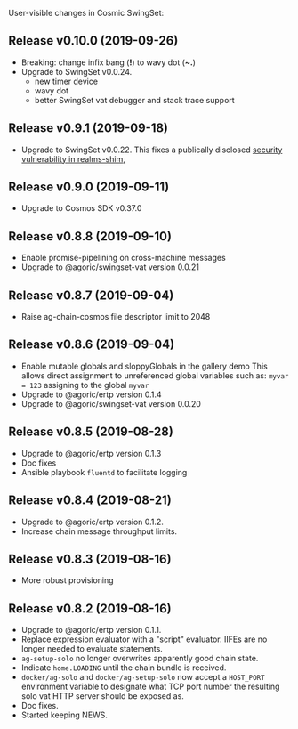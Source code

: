 User-visible changes in Cosmic SwingSet:

## Release v0.10.0 (2019-09-26)

* Breaking: change infix bang (**!**) to wavy dot (**~.**)
* Upgrade to SwingSet v0.0.24.
  - new timer device
  - wavy dot
  - better SwingSet vat debugger and stack trace support

## Release v0.9.1 (2019-09-18)

* Upgrade to SwingSet v0.0.22.  This fixes a publically disclosed
  [security vulnerability in realms-shim](https://github.com/Agoric/realms-shim/issues/48),

## Release v0.9.0 (2019-09-11)

* Upgrade to Cosmos SDK v0.37.0

## Release v0.8.8 (2019-09-10)

* Enable promise-pipelining on cross-machine messages
* Upgrade to @agoric/swingset-vat version 0.0.21

## Release v0.8.7 (2019-09-04)

* Raise ag-chain-cosmos file descriptor limit to 2048

## Release v0.8.6 (2019-09-04)

* Enable mutable globals and sloppyGlobals in the gallery demo
  This allows direct assignment to unreferenced global variables
  such as: `myvar = 123` assigning to the global `myvar`
* Upgrade to @agoric/ertp version 0.1.4
* Upgrade to @agoric/swingset-vat version 0.0.20

## Release v0.8.5 (2019-08-28)

* Upgrade to @agoric/ertp version 0.1.3
* Doc fixes
* Ansible playbook `fluentd` to facilitate logging

## Release v0.8.4 (2019-08-21)

* Upgrade to @agoric/ertp version 0.1.2.
* Increase chain message throughput limits.

## Release v0.8.3 (2019-08-16)

* More robust provisioning

## Release v0.8.2 (2019-08-16)

* Upgrade to @agoric/ertp version 0.1.1.
* Replace expression evaluator with a "script" evaluator.
  IIFEs are no longer needed to evaluate statements.
* `ag-setup-solo` no longer overwrites apparently good chain state.
* Indicate `home.LOADING` until the chain bundle is received.
* `docker/ag-solo` and `docker/ag-setup-solo` now accept a
  `HOST_PORT` environment variable to designate what TCP port
  number the resulting solo vat HTTP server should be exposed as.
* Doc fixes.
* Started keeping NEWS.

